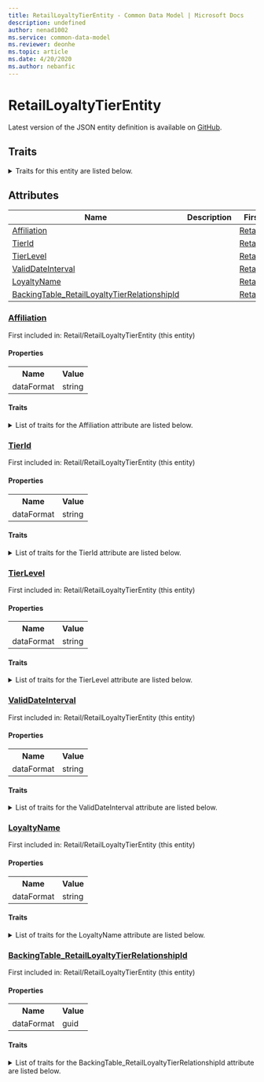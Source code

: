 ```yaml
---
title: RetailLoyaltyTierEntity - Common Data Model | Microsoft Docs
description: undefined
author: nenad1002
ms.service: common-data-model
ms.reviewer: deonhe
ms.topic: article
ms.date: 4/20/2020
ms.author: nebanfic
---
```


# RetailLoyaltyTierEntity

  
 Latest version of the JSON entity definition is available on <a href="https://github.com/Microsoft/CDM/tree/master/schemaDocuments/core/operationsCommon/Entities/Commerce/Retail/RetailLoyaltyTierEntity.cdm.json" target="_blank">GitHub</a>.  

## Traits

<details>
<summary>Traits for this entity are listed below.  
</summary>

**is.CDM.entityVersion**  
  <table><tr><th>Parameter</th><th>Value</th><th>Data type</th><th>Explanation</th></tr><tr><td>versionNumber</td><td>"1.0.0"</td><td>string</td><td>semantic version number of the entity</td></tr></table>

**is.application.releaseVersion**  
  <table><tr><th>Parameter</th><th>Value</th><th>Data type</th><th>Explanation</th></tr><tr><td>releaseVersion</td><td>"10.0.13.0"</td><td>string</td><td>semantic version number of the application introducing this entity</td></tr></table>

</details>

## Attributes

|Name|Description|First Included in Instance|
|---|---|---|
|[Affiliation](#Affiliation)||<a href="RetailLoyaltyTierEntity.md" target="_blank">Retail/RetailLoyaltyTierEntity</a>|
|[TierId](#TierId)||<a href="RetailLoyaltyTierEntity.md" target="_blank">Retail/RetailLoyaltyTierEntity</a>|
|[TierLevel](#TierLevel)||<a href="RetailLoyaltyTierEntity.md" target="_blank">Retail/RetailLoyaltyTierEntity</a>|
|[ValidDateInterval](#ValidDateInterval)||<a href="RetailLoyaltyTierEntity.md" target="_blank">Retail/RetailLoyaltyTierEntity</a>|
|[LoyaltyName](#LoyaltyName)||<a href="RetailLoyaltyTierEntity.md" target="_blank">Retail/RetailLoyaltyTierEntity</a>|
|[BackingTable_RetailLoyaltyTierRelationshipId](#BackingTable_RetailLoyaltyTierRelationshipId)||<a href="RetailLoyaltyTierEntity.md" target="_blank">Retail/RetailLoyaltyTierEntity</a>|

### <a href=#Affiliation name="Affiliation">Affiliation</a>

First included in: Retail/RetailLoyaltyTierEntity (this entity)  

#### Properties

<table><tr><th>Name</th><th>Value</th></tr><tr><td>dataFormat</td><td>string</td></tr></table>

#### Traits

<details>
<summary>List of traits for the Affiliation attribute are listed below.</summary>

**is.dataFormat.character**  
**is.dataFormat.big**  
**is.dataFormat.array**  
**is.dataFormat.character**  
**is.dataFormat.array**  
</details>

### <a href=#TierId name="TierId">TierId</a>

First included in: Retail/RetailLoyaltyTierEntity (this entity)  

#### Properties

<table><tr><th>Name</th><th>Value</th></tr><tr><td>dataFormat</td><td>string</td></tr></table>

#### Traits

<details>
<summary>List of traits for the TierId attribute are listed below.</summary>

**is.dataFormat.character**  
**is.dataFormat.big**  
**is.dataFormat.array**  
**is.dataFormat.character**  
**is.dataFormat.array**  
</details>

### <a href=#TierLevel name="TierLevel">TierLevel</a>

First included in: Retail/RetailLoyaltyTierEntity (this entity)  

#### Properties

<table><tr><th>Name</th><th>Value</th></tr><tr><td>dataFormat</td><td>string</td></tr></table>

#### Traits

<details>
<summary>List of traits for the TierLevel attribute are listed below.</summary>

**is.dataFormat.character**  
**is.dataFormat.big**  
**is.dataFormat.array**  
**is.dataFormat.character**  
**is.dataFormat.array**  
</details>

### <a href=#ValidDateInterval name="ValidDateInterval">ValidDateInterval</a>

First included in: Retail/RetailLoyaltyTierEntity (this entity)  

#### Properties

<table><tr><th>Name</th><th>Value</th></tr><tr><td>dataFormat</td><td>string</td></tr></table>

#### Traits

<details>
<summary>List of traits for the ValidDateInterval attribute are listed below.</summary>

**is.dataFormat.character**  
**is.dataFormat.big**  
**is.dataFormat.array**  
**is.dataFormat.character**  
**is.dataFormat.array**  
</details>

### <a href=#LoyaltyName name="LoyaltyName">LoyaltyName</a>

First included in: Retail/RetailLoyaltyTierEntity (this entity)  

#### Properties

<table><tr><th>Name</th><th>Value</th></tr><tr><td>dataFormat</td><td>string</td></tr></table>

#### Traits

<details>
<summary>List of traits for the LoyaltyName attribute are listed below.</summary>

**is.dataFormat.character**  
**is.dataFormat.big**  
**is.dataFormat.array**  
**is.dataFormat.character**  
**is.dataFormat.array**  
</details>

### <a href=#BackingTable_RetailLoyaltyTierRelationshipId name="BackingTable_RetailLoyaltyTierRelationshipId">BackingTable_RetailLoyaltyTierRelationshipId</a>

First included in: Retail/RetailLoyaltyTierEntity (this entity)  

#### Properties

<table><tr><th>Name</th><th>Value</th></tr><tr><td>dataFormat</td><td>guid</td></tr></table>

#### Traits

<details>
<summary>List of traits for the BackingTable_RetailLoyaltyTierRelationshipId attribute are listed below.</summary>

**is.dataFormat.character**  
**is.dataFormat.big**  
**is.dataFormat.array**  
**is.dataFormat.guid**  
**means.identity.entityId**  
**is.linkedEntity.identifier**  
Marks the attribute(s) that hold foreign key references to a linked (used as an attribute) entity. This attribute is added to the resolved entity to enumerate the referenced entities.  <table><tr><th>Parameter</th><th>Value</th><th>Data type</th><th>Explanation</th></tr><tr><td>entityReferences</td><td><table><tr><th>entityReference</th><th>attributeReference</th></tr><tr><td><a href="../../../Tables/Commerce/Retail/Miscellaneous/RetailLoyaltyTier.md" target="_blank">/core/operationsCommon/Tables/Commerce/Retail/Miscellaneous/RetailLoyaltyTier.cdm.json/RetailLoyaltyTier</a></td><td><a href="../../../Tables/Commerce/Retail/Miscellaneous/RetailLoyaltyTier.md#RecId" target="_blank">RecId</a></td></tr></table></td><td>entity</td><td>a reference to the constant entity holding the list of entity references</td></tr></table>

**is.dataFormat.guid**  
**is.dataFormat.character**  
**is.dataFormat.array**  
</details>
